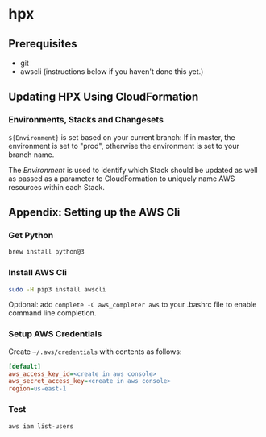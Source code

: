# hpx

## Prerequisites
- git
- awscli (instructions below if you haven't done this yet.)

## Updating HPX Using CloudFormation

### Environments, Stacks and Changesets


```${Environment}``` is set based on your current branch:
If in master, the environment is set to "prod", otherwise the environment is set to your branch name.

The *Environment* is used to identify which Stack should be updated as well as passed as a parameter to CloudFormation to uniquely name AWS resources within each Stack.





## Appendix: Setting up the AWS Cli
### Get Python
```bash
brew install python@3
```

### Install AWS Cli
```bash
sudo -H pip3 install awscli
```
Optional: add ```complete -C aws_completer aws``` to your .bashrc file to enable command line completion.

### Setup AWS Credentials
Create ```~/.aws/credentials``` with contents as follows:

```ini
[default]
aws_access_key_id=<create in aws console>
aws_secret_access_key=<create in aws console>
region=us-east-1
```

### Test

```bash
aws iam list-users
```
